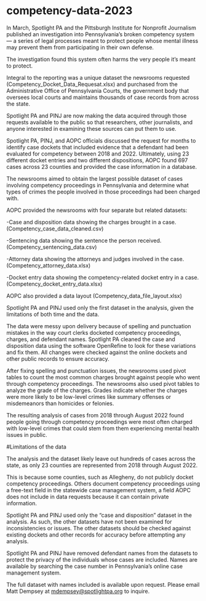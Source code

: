 # competency-data-2023

In March, Spotlight PA and the Pittsburgh Institute for Nonprofit Journalism published an investigation into Pennsylvania’s broken competency system — a series of legal processes meant to protect people whose mental illness may prevent them from participating in their own defense.

The investigation found this system often harms the very people it’s meant to protect.

Integral to the reporting was a unique dataset the newsrooms requested (Competency_Docket_Data_Requesat.xlsx) and purchased from the Administrative Office of Pennsylvania Courts, the government body that oversees local courts and maintains thousands of case records from across the state.

Spotlight PA and PINJ are now making the data acquired through those requests available to the public so that researchers, other journalists, and anyone interested in examining these sources can put them to use. 

Spotlight PA, PINJ, and AOPC officials discussed the request for months to identify case dockets that included evidence that a defendant had been evaluated for competency between 2018 and 2022. Ultimately, using 23 different docket entries and two different dispositions, AOPC found 697 cases across 23 counties and provided the case information in a database.

The newsrooms aimed to obtain the largest possible dataset of cases involving competency proceedings in Pennsylvania and determine what types of crimes the people involved in those proceedings had been charged with.

AOPC provided the newsrooms with four separate but related datasets: 

-Case and disposition data showing the charges brought in a case. (Competency_case_data_cleaned.csv)

-Sentencing data showing the sentence the person received. (Competency_sentencing_data.csv)

-Attorney data showing the attorneys and judges involved in the case. (Competency_attorney_data.xlsx)
 
-Docket entry data showing the competency-related docket entry in a case. (Competency_docket_entry_data.xlsx)

AOPC also provided a data layout (Competency_data_file_layout.xlsx)

Spotlight PA and PINJ used only the first dataset in the analysis, given the limitations of both time and the data.

The data were messy upon delivery because of spelling and punctuation mistakes in the way court clerks docketed competency proceedings, charges, and defendant names. Spotlight PA cleaned the case and disposition data using the software OpenRefine to look for these variations and fix them. All changes were checked against the online dockets and other public records to ensure accuracy.

After fixing spelling and punctuation issues, the newsrooms used pivot tables to count the most common charges brought against people who went through competency proceedings. The newsrooms also used pivot tables to analyze the grade of the charges. Grades indicate whether the charges were more likely to be low-level crimes like summary offenses or misdemeanors than homicides or felonies.

The resulting analysis of cases from 2018 through August 2022 found people going through competency proceedings were most often charged with low-level crimes that could stem from them experiencing mental health issues in public.

#Limitations of the data

The analysis and the dataset likely leave out hundreds of cases across the state, as only 23 counties are represented from 2018 through August 2022. 

This is because some counties, such as Allegheny, do not publicly docket competency proceedings. Others document competency proceedings using a free-text field in the statewide case management system, a field AOPC does not include in data requests because it can contain private information.

Spotlight PA and PINJ used only the “case and disposition” dataset in the analysis. As such, the other datasets have not been examined for inconsistencies or issues. The other datasets should be checked against existing dockets and other records for accuracy before attempting any analysis.

Spotlight PA and PINJ have removed defendant names from the datasets to protect the privacy of the individuals whose cases are included. Names are available by searching the case number in Pennsylvania’s online case management system. 

The full dataset with names included is available upon request. Please email Matt Dempsey at mdempsey@spotlightpa.org to inquire.

